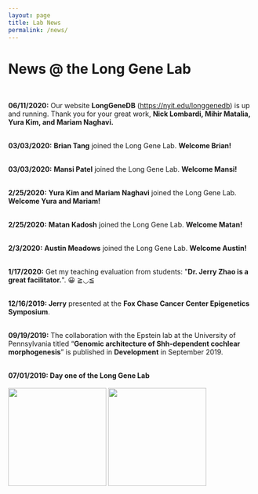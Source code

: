 ```yaml
---
layout: page
title: Lab News
permalink: /news/
--- 
```


# News @ the Long Gene Lab<br>
  <br>
  
  **06/11/2020:**  Our website **LongGeneDB** (https://nyit.edu/longgenedb) is up and running.  Thank you for your great work, **Nick Lombardi, Mihir Matalia, Yura Kim, and Mariam Naghavi.** <br>
  <br>
  
  **03/03/2020:**  **Brian Tang** joined the Long Gene Lab. **Welcome Brian!** <br>
  <br>
  
  **03/03/2020:**  **Mansi Patel** joined the Long Gene Lab. **Welcome Mansi!** <br>
  <br>
  
  **2/25/2020:**  **Yura Kim and Mariam Naghavi** joined the Long Gene Lab. **Welcome Yura and Mariam!** <br>
  <br>
  
  **2/25/2020:**  **Matan Kadosh** joined the Long Gene Lab. **Welcome Matan!** <br>
  <br>
  
  **2/3/2020:**  **Austin Meadows** joined the Long Gene Lab. **Welcome Austin!** <br>
  <br>
  
 **1/17/2020:**  Get my teaching evaluation from students: "**Dr. Jerry Zhao is a great facilitator.**". 😀 ≧◡≦ <br>
  <br>
  
 **12/16/2019:  Jerry** presented at the **Fox Chase Cancer Center Epigenetics Symposium**.<br>
  <br>
 
 **09/19/2019:**  The collaboration with the Epstein lab at the University of Pennsylvania titled “**Genomic architecture of Shh-dependent cochlear morphogenesis**” is published in **Development** in September 2019.<br>
  <br>
 
**07/01/2019:  Day one of the Long Gene Lab**<br>
 <br>
<img width="200" src="/img/Day1_1.jpg" data-action="zoom">
<img width="200" src="/img/Day1_2.jpg" data-action="zoom">


